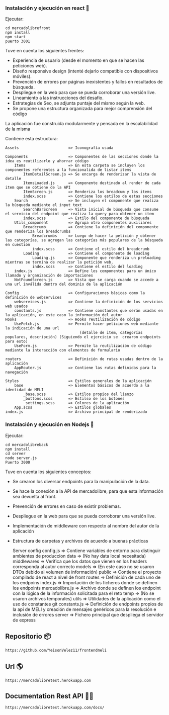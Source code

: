 ### Instalación y ejecución en react 🔧

Ejecutar:

    cd mercadolibrefront
    npm install 
    npm start
    puerto 3001
    
Tuve en cuenta los siguientes frentes:

- Experiencia de usuario (desde el momento en que se hacen las peticiones web).
- Diseño responsive design (intenté dejarlo compatible con dispositivos móviles).
- Prevención de errores por páginas inexistentes y fallos en resultados de búsqueda.
- Despliegue en la web para que se pueda corroborar una versión live.
- Lineamiento a las instrucciones del desafio.
- Estrategias de Seo, se adjunta puntaje del mismo según la web.
- Se propone una estructura organizada para mejor comprensión del código

La aplicación fue construida modularmente y pensada en la escalabilidad de la misma


Contiene esta estructura:

    Assets                      => Iconografía usada

    Components                  => Componentes de las secciones donde la idea es reutilizarlo y ahorrar código
        Items                   => En esta carpeta se incluyen los componentes referentes a la funcionalida de listar items
            ItemDetailScreen.js => Se encarga de renderizar la vista de detalle
            ItemsLoaded.js      => Componente destinado al render de cada item que se obtiene de la API
            ItemScreen.js       => Renderiza los breadcum y los items
            index.scss          => Contiene los estilos de estas secciones
        Search                  => Se incluyen el componente que realiza la búsqueda mediante el input text
            SearchBarScreen     => Vista inicial de búsqueda que consume el servicio del endpoint que realiza la query para obtener un item
            index.scss          => Estilo del componente de búsqueda
        Utils_component         => Agrupa otro componentes auxiliares
            Breadcrumb          => Contiene la definición del componente que renderiza los breadcrumbs
                Breadcrumbs     => Luego de hacer la petición y obtener las categorías, se agregan las categorías más populares de la búsqueda en cuestión
                index.scss      => Contiene el estilo del breadcrumb
            Loading             => Contiene el componente de loading
                Loading.js      => Componente que renderiza un preloading mientras se termina de realizar la petición web.
                index.scss      => Contiene el estilo del loading
        index.js                => Define los componentes para un único llamado y organización de importaciones
        NotFoundScreen.js       => Vista que se carga cuando se accede a una url inválida dentro del dominio de la aplicación

    Config                      => Configuraciones básicas como la definición de webservices
        webservices.js          => Contiene la definición de los servicios web usados
        constants.js            => Contiene constantes que serán usadas en la aplicación, en este caso la información del autor
    Hooks                       => Hooks reutilización de código
        UseFetch.js             => Permite hacer peticiones web mediante la indicación de una url
                                     (detalle de item, categorías populares, descripción) (Siguiendo el ejercicio se  crearon endpoints para esto)
        UseForm.js              => Permite la reutilización de código mediante la interacción con elementos de formulario

    routers                     => Definición de rutas usadas dentro de la aplicación
        AppRouter.js            => Contiene las rutas definidas para la navegación

    Styles                      => Estilos generales de la aplicación
        base                    => Elementos básicos de acuerdo a la identidad de MELI
            _base.scss          => Estilos propios del lienzo
            _buttons.scss       => Estilso de los botones
            _settings.scss      => Colores de la aplicación
        App.scss                => Estilos globales
    index.js                    => Archivo principal de renderizado

### Instalación y ejecución en Nodejs 🔧

Ejecutar:

    cd mercadolibreback
    npm install 
    cd server
    node server.js
    Puerto 3000
    
Tuve en cuenta los siguientes conceptos:

- Se crearon los diversor endpoints para la manipulación de la data.
- Se hace la conexión a la API de mercadolibre, para que esta información sea devuelta al front.
- Prevención de errores en caso de existir problemas.
- Despliegue en la web para que se pueda corroborar una versión live.
- Implementación de middleware con respecto al nombre del autor de la aplicación    
- Estructura de carpetas y archivos de acuerdo a buenas prácticas    


    Server
        config
            config.js           => Contiene variables de entorno para distinguir ambientes de produccion
        data                    => (No hay data local necesitada)
        middlewares             => Verifica que los datos que vienen en los headers corresponda al autor correcto
        models                  => (En este caso no se usaron DTOs debido al volumen de información)
        public                  => Contiene el proyecto compilado de react a nivel de front
        routes                  => Definición de cada uno de los endpoins
            index.js            => Importación de los ficheros donde se definen los endpoints
            mercadolibre.js     => Archivo donde se definen los endpoint con la lógica de la información solicitada para el reto
        temp                    => (No se usaron archivos temporales)
        utils                   => Utilidades de la aplicación como el uso de constantes
           git  constants.js        => Definición de endpoints propios de la api de MELI y creación de mensajes genéricos para la resolución e inclusión de errores
        server                  => Fichero principal que despliega el servidor de express


    
## Repositorio 📦

    https://github.com/YeisonVelez11/frontendmeli

## Url  🌎 

    https://mercadolibretest.herokuapp.com

## Documentation Rest API 📃✅

    https://mercadolibretest.herokuapp.com/docs/
